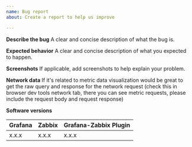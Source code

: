 ```yaml
---
name: Bug report
about: Create a report to help us improve

---
```


**Describe the bug**
A clear and concise description of what the bug is.

**Expected behavior**
A clear and concise description of what you expected to happen.

**Screenshots**
If applicable, add screenshots to help explain your problem.

**Network data**
If it's related to metric data visualization would be great to get the raw query and response for the network request (check this in browser dev tools network tab, there you can see metric requests, please include the request body and request response)

**Software versions**

| Grafana | Zabbix | Grafana-Zabbix Plugin |
| ------- | ------ | --------------------- |
| x.x.x   | x.x.x  | x.x.x                 |
